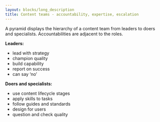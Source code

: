 ```yaml
---
layout: blocks/long_description
title: Content teams - accountability, expertise, escalation
---
```


A pyramid displays the hierarchy of a content team from leaders to doers and specialists. Accountabilities are adjacent to the roles.

**Leaders:**
- lead with strategy
- champion quality
- build capability
- report on success
- can say ‘no’

**Doers and specialists:**
- use content lifecycle stages
- apply skills to tasks
- follow guides and standards
- design for users
- question and check quality
